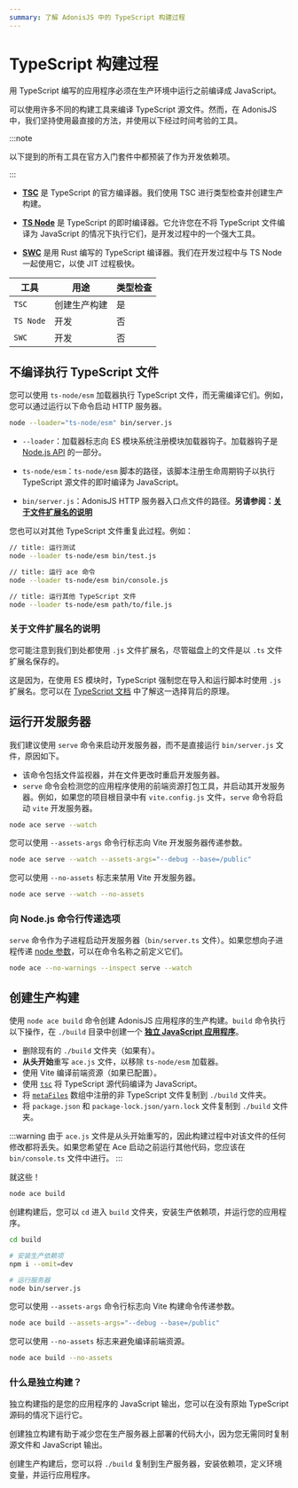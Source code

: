 ```yaml
---
summary: 了解 AdonisJS 中的 TypeScript 构建过程
---
```


# TypeScript 构建过程

用 TypeScript 编写的应用程序必须在生产环境中运行之前编译成 JavaScript。

可以使用许多不同的构建工具来编译 TypeScript 源文件。然而，在 AdonisJS 中，我们坚持使用最直接的方法，并使用以下经过时间考验的工具。

:::note

以下提到的所有工具在官方入门套件中都预装了作为开发依赖项。

:::

- **[TSC](https://www.typescriptlang.org/docs/handbook/compiler-options.html)** 是 TypeScript 的官方编译器。我们使用 TSC 进行类型检查并创建生产构建。

- **[TS Node](https://typestrong.org/ts-node/)** 是 TypeScript 的即时编译器。它允许您在不将 TypeScript 文件编译为 JavaScript 的情况下执行它们，是开发过程中的一个强大工具。

- **[SWC](https://swc.rs/)** 是用 Rust 编写的 TypeScript 编译器。我们在开发过程中与 TS Node 一起使用它，以使 JIT 过程极快。

| 工具      | 用途                     | 类型检查 |
|-----------|--------------------------|----------|
| `TSC`     | 创建生产构建             | 是       |
| `TS Node` | 开发                     | 否       |
| `SWC`     | 开发                     | 否       |

## 不编译执行 TypeScript 文件

您可以使用 `ts-node/esm` 加载器执行 TypeScript 文件，而无需编译它们。例如，您可以通过运行以下命令启动 HTTP 服务器。

```sh
node --loader="ts-node/esm" bin/server.js
```

- `--loader`：加载器标志向 ES 模块系统注册模块加载器钩子。加载器钩子是 [Node.js API](https://nodejs.org/dist/latest-v21.x/docs/api/esm.html#loaders) 的一部分。

- `ts-node/esm`：`ts-node/esm` 脚本的路径，该脚本注册生命周期钩子以执行 TypeScript 源文件的即时编译为 JavaScript。

- `bin/server.js`：AdonisJS HTTP 服务器入口点文件的路径。**另请参阅：[关于文件扩展名的说明](#a-note-on-file-extensions)**

您也可以对其他 TypeScript 文件重复此过程。例如：

```sh
// title: 运行测试
node --loader ts-node/esm bin/test.js
```

```sh
// title: 运行 ace 命令
node --loader ts-node/esm bin/console.js
```

```sh
// title: 运行其他 TypeScript 文件
node --loader ts-node/esm path/to/file.js
```

### 关于文件扩展名的说明

您可能注意到我们到处都使用 `.js` 文件扩展名，尽管磁盘上的文件是以 `.ts` 文件扩展名保存的。

这是因为，在使用 ES 模块时，TypeScript 强制您在导入和运行脚本时使用 `.js` 扩展名。您可以在 [TypeScript 文档](https://www.typescriptlang.org/docs/handbook/modules/theory.html#typescript-imitates-the-hosts-module-resolution-but-with-types) 中了解这一选择背后的原理。

## 运行开发服务器

我们建议使用 `serve` 命令来启动开发服务器，而不是直接运行 `bin/server.js` 文件，原因如下。

- 该命令包括文件监视器，并在文件更改时重启开发服务器。
- `serve` 命令会检测您的应用程序使用的前端资源打包工具，并启动其开发服务器。例如，如果您的项目根目录中有 `vite.config.js` 文件，`serve` 命令将启动 `vite` 开发服务器。

```sh
node ace serve --watch
```

您可以使用 `--assets-args` 命令行标志向 Vite 开发服务器传递参数。

```sh
node ace serve --watch --assets-args="--debug --base=/public"
```

您可以使用 `--no-assets` 标志来禁用 Vite 开发服务器。

```sh
node ace serve --watch --no-assets
```

### 向 Node.js 命令行传递选项

`serve` 命令作为子进程启动开发服务器（`bin/server.ts` 文件）。如果您想向子进程传递 [node 参数](https://nodejs.org/api/cli.html#options)，可以在命令名称之前定义它们。

```sh
node ace --no-warnings --inspect serve --watch
```

## 创建生产构建

使用 `node ace build` 命令创建 AdonisJS 应用程序的生产构建。`build` 命令执行以下操作，在 `./build` 目录中创建一个 [**独立 JavaScript 应用程序**](#what-is-a-standalone-build)。

- 删除现有的 `./build` 文件夹（如果有）。
- **从头开始**重写 `ace.js` 文件，以移除 `ts-node/esm` 加载器。
- 使用 Vite 编译前端资源（如果已配置）。
- 使用 [`tsc`](https://www.typescriptlang.org/docs/handbook/compiler-options.html) 将 TypeScript 源代码编译为 JavaScript。
- 将 [`metaFiles`](../concepts/adonisrc_file.md#metafiles) 数组中注册的非 TypeScript 文件复制到 `./build` 文件夹。
- 将 `package.json` 和 `package-lock.json/yarn.lock` 文件复制到 `./build` 文件夹。

:::warning
由于 `ace.js` 文件是从头开始重写的，因此构建过程中对该文件的任何修改都将丢失。如果您希望在 Ace 启动之前运行其他代码，您应该在 `bin/console.ts` 文件中进行。
:::

就这些！

```sh
node ace build
```

创建构建后，您可以 `cd` 进入 `build` 文件夹，安装生产依赖项，并运行您的应用程序。

```sh
cd build

# 安装生产依赖项
npm i --omit=dev

# 运行服务器
node bin/server.js
```

您可以使用 `--assets-args` 命令行标志向 Vite 构建命令传递参数。

```sh
node ace build --assets-args="--debug --base=/public"
```

您可以使用 `--no-assets` 标志来避免编译前端资源。

```sh
node ace build --no-assets
```

### 什么是独立构建？

独立构建指的是您的应用程序的 JavaScript 输出，您可以在没有原始 TypeScript 源码的情况下运行它。

创建独立构建有助于减少您在生产服务器上部署的代码大小，因为您无需同时复制源文件和 JavaScript 输出。

创建生产构建后，您可以将 `./build` 复制到生产服务器，安装依赖项，定义环境变量，并运行应用程序。